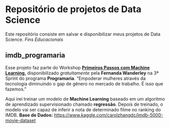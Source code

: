 # Repositório de projetos de Data Science 

Este repositório consiste em salvar e disponibilizar meus projetos de Data Science. 
*Fins Educacionais*

## imdb_programaria
Esse projeto faz parte do Workshop [**Primeiros Passos com Machine Learning**](https://crm.programaria.org/r/89ac4cf919cbd6617e4905e5a?ct=YTo1OntzOjY6InNvdXJjZSI7YToyOntpOjA7czo1OiJlbWFpbCI7aToxO2k6NTI7fXM6NToiZW1haWwiO2k6NTI7czo0OiJzdGF0IjtzOjIyOiI1ZWIyYmFlMTE0MDllNDI0ODM1NzUwIjtzOjQ6ImxlYWQiO3M6NToiMTQyNTciO3M6NzoiY2hhbm5lbCI7YToxOntzOjU6ImVtYWlsIjtpOjUyO319&)**,**  disponibilizado *gratuitamente* pela  **Fernanda Wanderley** na 3ª Sprint do programa **Programaria**. 
"Empoderar mulheres através da tecnologia diminuindo o gap de gênero no mercado de trabalho. É isso que fazemos."

Aqui irei treinar um modelo de **Machine Learning** baseado em um algoritmo de aprendizado supervisionado chamado **regressão**. Depois de treinado, o modelo vai ser capaz de inferir a nota de determinado filme no ranking do IMDB.
**Base de Dados:** https://www.kaggle.com/carolzhangdc/imdb-5000-movie-dataset


